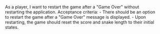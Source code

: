 As a player, I want to restart the game after a "Game Over" without restarting the application.
    Acceptance criteria:
    - There should be an option to restart the game after a "Game Over" message is displayed.
    - Upon restarting, the game should reset the score and snake length to their initial states.